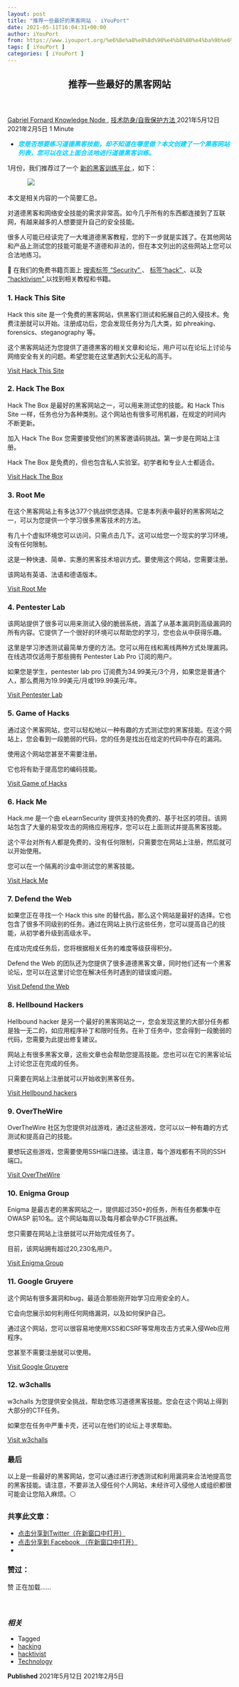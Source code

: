```yaml
---
layout: post
title: "推荐一些最好的黑客网站 - iYouPort"
date: 2021-05-11T16:04:31+00:00
author: iYouPort
from: https://www.iyouport.org/%e6%8e%a8%e8%8d%90%e4%b8%80%e4%ba%9b%e6%9c%80%e5%a5%bd%e7%9a%84%e9%bb%91%e5%ae%a2%e7%bd%91%e7%ab%99/
tags: [ iYouPort ]
categories: [ iYouPort ]
---
```


<article class="post-15971 post type-post status-publish format-standard has-post-thumbnail hentry category-knowledge-node category-54 tag-hacking tag-hacktivist tag-technology" id="post-15971">
 <header class="entry-header">
  <h1 class="entry-title">
   推荐一些最好的黑客网站
  </h1>
 </header>
 <div class="entry-meta">
  <span class="byline">
   <a href="https://www.iyouport.org/author/gabrielfornard/" rel="author" title="由Gabriel Fornard发布">
    Gabriel Fornard
   </a>
  </span>
  <span class="cat-links">
   <a href="https://www.iyouport.org/category/knowledge-node/" rel="category tag">
    Knowledge Node
   </a>
   ,
   <a href="https://www.iyouport.org/category/%e6%8a%80%e6%9c%af%e9%98%b2%e8%ba%ab-%e8%87%aa%e6%88%91%e4%bf%9d%e6%8a%a4%e6%96%b9%e6%b3%95/" rel="category tag">
    技术防身/自我保护方法
   </a>
  </span>
  <span class="published-on">
   <time class="entry-date published" datetime="2021-05-12T00:04:31+08:00">
    2021年5月12日
   </time>
   <time class="updated" datetime="2021-02-05T16:32:44+08:00">
    2021年2月5日
   </time>
  </span>
  <span class="word-count">
   1 Minute
  </span>
 </div>
 <div class="entry-content">
  <ul>
   <li class="graf graf--p">
    <span style="color: #00ccff;">
     <em>
      <strong>
       您是否想要练习道德黑客技能，却不知道在哪里做？本文创建了一个黑客网站列表，您可以在这上面合法地进行道德黑客训练。
      </strong>
     </em>
    </span>
   </li>
  </ul>
  <p class="graf graf--p">
   1月份，我们推荐过了一个
   <a class="markup--anchor markup--p-anchor" data-href="https://t.me/iyouport/8020" href="https://t.me/iyouport/8020" rel="noopener" target="_blank">
    新的黑客训练平台
   </a>
   ，如下：
  </p>
  <figure class="graf graf--figure">
   <img class="graf-image aligncenter jetpack-lazy-image" data-height="1188" data-image-id="1*y5I7eezEZUyK-jUave3MsA.png" data-lazy-src="https://i2.wp.com/cdn-images-1.medium.com/max/1067/1*y5I7eezEZUyK-jUave3MsA.png?w=1100&amp;is-pending-load=1#038;ssl=1" data-recalc-dims="1" data-width="1102" src="https://i2.wp.com/cdn-images-1.medium.com/max/1067/1*y5I7eezEZUyK-jUave3MsA.png?w=1100&amp;ssl=1" srcset="data:image/gif;base64,R0lGODlhAQABAIAAAAAAAP///yH5BAEAAAAALAAAAAABAAEAAAIBRAA7"/>
   <noscript>
    <img class="graf-image aligncenter" data-height="1188" data-image-id="1*y5I7eezEZUyK-jUave3MsA.png" data-recalc-dims="1" data-width="1102" src="https://i2.wp.com/cdn-images-1.medium.com/max/1067/1*y5I7eezEZUyK-jUave3MsA.png?w=1100&amp;ssl=1"/>
   </noscript>
  </figure>
  <p class="graf graf--p">
   本文是相关内容的一个简要汇总。
  </p>
  <p class="graf graf--p">
   对道德黑客和网络安全技能的需求非常高。如今几乎所有的东西都连接到了互联网，有越来越多的人想要提升自己的安全技能。
  </p>
  <p class="graf graf--p">
   很多人可能已经读完了一大堆道德黑客教程，您的下一步就是实践了。在其他网站和产品上测试您的技能可能是不道德和非法的，但在本文列出的这些网站上您可以合法地练习。
  </p>
  <p class="graf graf--p">
   📌 在我们的免费书籍页面上
   <a class="markup--anchor markup--p-anchor" data-href="https://www.patreon.com/iyouport/posts?filters%5Btag%5D=Security" href="https://www.patreon.com/iyouport/posts?filters%5Btag%5D=Security" rel="noopener" target="_blank">
    搜索标签 “Security”
   </a>
   、
   <a class="markup--anchor markup--p-anchor" data-href="https://www.patreon.com/iyouport/posts?filters[tag]=hack" href="https://www.patreon.com/iyouport/posts?filters[tag]=hack" rel="noopener" target="_blank">
    标签“hack”
   </a>
   、以及
   <a class="markup--anchor markup--p-anchor" data-href="https://www.patreon.com/iyouport/posts?filters[tag]=hacktivism" href="https://www.patreon.com/iyouport/posts?filters[tag]=hacktivism" rel="noopener" target="_blank">
    “hacktivism”
   </a>
   以找到相关教程和书籍。
  </p>
  <h3 class="graf graf--p">
   <strong class="markup--strong markup--p-strong">
    1. Hack This Site
   </strong>
  </h3>
  <p class="graf graf--p">
   Hack this site 是一个免费的黑客网站，供黑客们测试和拓展自己的入侵技术。免费注册就可以开始。注册成功后，您会发现任务分为几大类，如 phreaking、forensics、steganography 等。
  </p>
  <p class="graf graf--p">
   这个黑客网站还为您提供了道德黑客的相关文章和论坛，用户可以在论坛上讨论与网络安全有关的问题。希望您能在这里遇到大公无私的高手。
  </p>
  <p class="graf graf--p">
   <a class="markup--anchor markup--p-anchor" data-href="https://www.hackthissite.org/" href="https://www.hackthissite.org/" rel="noopener" target="_blank">
    Visit Hack This Site
   </a>
  </p>
  <h3 class="graf graf--p">
   <strong class="markup--strong markup--p-strong">
    2. Hack The Box
   </strong>
  </h3>
  <p class="graf graf--p">
   Hack The Box 是最好的黑客网站之一，可以用来测试您的技能。和 Hack This Site 一样，任务也分为各种类别。这个网站也有很多可用机器，在规定的时间内不断更新。
  </p>
  <p class="graf graf--p">
   加入 Hack The Box 您需要接受他们的黑客邀请码挑战。第一步是在网站上注册。
  </p>
  <p class="graf graf--p">
   Hack The Box 是免费的，但也包含私人实验室。初学者和专业人士都适合。
  </p>
  <p class="graf graf--p">
   <a class="markup--anchor markup--p-anchor" data-href="https://www.hackthebox.eu/" href="https://www.hackthebox.eu/" rel="noopener" target="_blank">
    Visit Hack The Box
   </a>
  </p>
  <h3 class="graf graf--p">
   <strong class="markup--strong markup--p-strong">
    3. Root Me
   </strong>
  </h3>
  <p class="graf graf--p">
   在这个黑客网站上有多达377个挑战供您选择。它是本列表中最好的黑客网站之一，可以为您提供一个学习很多黑客技术的方法。
  </p>
  <p class="graf graf--p">
   有几十个虚拟环境您可以访问，只需点击几下。这可以给您一个现实的学习环境，没有任何限制。
  </p>
  <p class="graf graf--p">
   这是一种快速、简单、实惠的黑客技术培训方式。要使用这个网站，您需要注册。
  </p>
  <p class="graf graf--p">
   该网站有英语、法语和德语版本。
  </p>
  <p class="graf graf--p">
   <a class="markup--anchor markup--p-anchor" data-href="https://www.root-me.org/" href="https://www.root-me.org/" rel="noopener" target="_blank">
    Visit Root Me
   </a>
  </p>
  <h3 class="graf graf--p">
   <strong class="markup--strong markup--p-strong">
    4. Pentester Lab
   </strong>
  </h3>
  <p class="graf graf--p">
   该网站提供了很多可以用来测试入侵的脆弱系统，涵盖了从基本漏洞到高级漏洞的所有内容。它提供了一个很好的环境可以帮助您的学习，您也会从中获得乐趣。
  </p>
  <p class="graf graf--p">
   这里是学习渗透测试最简单方便的方法。您可以用在线和离线两种方式处理漏洞。在线选项仅适用于那些拥有 Pentester Lab Pro 订阅的用户。
  </p>
  <p class="graf graf--p">
   如果您是学生，pentester lab pro 订阅费为34.99美元/3个月，如果您是普通个人，那么费用为19.99美元/月或199.99美元/年。
  </p>
  <p class="graf graf--p">
   <a class="markup--anchor markup--p-anchor" data-href="https://pentesterlab.com/" href="https://pentesterlab.com/" rel="noopener" target="_blank">
    Visit Pentester Lab
   </a>
  </p>
  <h3 class="graf graf--p">
   <strong class="markup--strong markup--p-strong">
    5. Game of Hacks
   </strong>
  </h3>
  <p class="graf graf--p">
   通过这个黑客网站，您可以轻松地以一种有趣的方式测试您的黑客技能。在这个网站上，您会看到一段脆弱的代码，您的任务是找出在给定的代码中存在的漏洞。
  </p>
  <p class="graf graf--p">
   使用这个网站您甚至不需要注册。
  </p>
  <p class="graf graf--p">
   它也将有助于提高您的编码技能。
  </p>
  <p class="graf graf--p">
   <a class="markup--anchor markup--p-anchor" data-href="http://www.gameofhacks.com/" href="http://www.gameofhacks.com/" rel="noopener" target="_blank">
    Visit Game of Hacks
   </a>
  </p>
  <h3 class="graf graf--p">
   <strong class="markup--strong markup--p-strong">
    6. Hack Me
   </strong>
  </h3>
  <p class="graf graf--p">
   Hack.me 是一个由 eLearnSecurity 提供支持的免费的、基于社区的项目。该网站包含了大量的易受攻击的网络应用程序，您可以在上面测试并提高黑客技能。
  </p>
  <p class="graf graf--p">
   这个平台对所有人都是免费的，没有任何限制，只需要您在网站上注册，然后就可以开始使用。
  </p>
  <p class="graf graf--p">
   您可以在一个隔离的沙盒中测试您的黑客技能。
  </p>
  <p class="graf graf--p">
   <a class="markup--anchor markup--p-anchor" data-href="https://hack.me/" href="https://hack.me/" rel="noopener" target="_blank">
    Visit Hack Me
   </a>
  </p>
  <h3 class="graf graf--p">
   <strong class="markup--strong markup--p-strong">
    7. Defend the Web
   </strong>
  </h3>
  <p class="graf graf--p">
   如果您正在寻找一个 Hack this site 的替代品，那么这个网站是最好的选择。它也包含了很多不同级别的任务。通过在网站上执行这些任务，您可以提高自己的技能，从初学者升级到高级水平。
  </p>
  <p class="graf graf--p">
   在成功完成任务后，您将根据相关任务的难度等级获得积分。
  </p>
  <p class="graf graf--p">
   Defend the Web 的团队还为您提供了很多道德黑客文章，同时他们还有一个黑客论坛，您可以在这里讨论您在解决任务时遇到的错误或问题。
  </p>
  <p class="graf graf--p">
   <a class="markup--anchor markup--p-anchor" data-href="https://defendtheweb.net/" href="https://defendtheweb.net/" rel="noopener" target="_blank">
    Visit Defend the Web
   </a>
  </p>
  <h3 class="graf graf--p">
   <strong class="markup--strong markup--p-strong">
    8. Hellbound Hackers
   </strong>
  </h3>
  <p class="graf graf--p">
   Hellbound hacker 是另一个最好的黑客网站之一，您会发现这里的大部分任务都是独一无二的，如应用程序补丁和限时任务。在补丁任务中，您会得到一段脆弱的代码，您需要为此提出修复建议。
  </p>
  <p class="graf graf--p">
   网站上有很多黑客文章，这些文章也会帮助您提高技能。您也可以在它的黑客论坛上讨论您正在完成的任务。
  </p>
  <p class="graf graf--p">
   只需要在网站上注册就可以开始收到黑客任务。
  </p>
  <p class="graf graf--p">
   <a class="markup--anchor markup--p-anchor" data-href="https://www.hellboundhackers.org/" href="https://www.hellboundhackers.org/" rel="noopener" target="_blank">
    Visit Hellbound hackers
   </a>
  </p>
  <h3 class="graf graf--p">
   <strong class="markup--strong markup--p-strong">
    9. OverTheWire
   </strong>
  </h3>
  <p class="graf graf--p">
   OverTheWire 社区为您提供对战游戏，通过这些游戏，您可以以一种有趣的方式测试和提高自己的技能。
  </p>
  <p class="graf graf--p">
   要想玩这些游戏，您需要使用SSH端口连接。请注意，每个游戏都有不同的SSH端口。
  </p>
  <p class="graf graf--p">
   <a class="markup--anchor markup--p-anchor" data-href="https://overthewire.org/wargames/" href="https://overthewire.org/wargames/" rel="noopener" target="_blank">
    Visit OverTheWire
   </a>
  </p>
  <h3 class="graf graf--p">
   <strong class="markup--strong markup--p-strong">
    10. Enigma Group
   </strong>
  </h3>
  <p class="graf graf--p">
   Enigma 是最古老的黑客网站之一，提供超过350+的任务，所有任务都集中在 OWASP 前10名。这个网站每周以及每月都会举办CTF挑战赛。
  </p>
  <p class="graf graf--p">
   您只需要在网站上注册就可以开始完成任务了。
  </p>
  <p class="graf graf--p">
   目前，该网站拥有超过20,230名用户。
  </p>
  <p class="graf graf--p">
   <a class="markup--anchor markup--p-anchor" data-href="https://www.enigmagroup.org/" href="https://www.enigmagroup.org/" rel="noopener" target="_blank">
    Visit Enigma Group
   </a>
  </p>
  <h3 class="graf graf--p">
   <strong class="markup--strong markup--p-strong">
    11. Google Gruyere
   </strong>
  </h3>
  <p class="graf graf--p">
   这个网站有很多漏洞和bug，最适合那些刚开始学习应用安全的人。
  </p>
  <p class="graf graf--p">
   它会向您展示如何利用任何网络漏洞，以及如何保护自己。
  </p>
  <p class="graf graf--p">
   通过这个网站，您可以很容易地使用XSS和CSRF等常用攻击方式来入侵Web应用程序。
  </p>
  <p class="graf graf--p">
   您甚至不需要注册就可以使用。
  </p>
  <p class="graf graf--p">
   <a class="markup--anchor markup--p-anchor" data-href="https://google-gruyere.appspot.com/" href="https://google-gruyere.appspot.com/" rel="noopener" target="_blank">
    Visit Google Gruyere
   </a>
  </p>
  <h3 class="graf graf--p">
   <strong class="markup--strong markup--p-strong">
    12. w3challs
   </strong>
  </h3>
  <p class="graf graf--p">
   w3challs 为您提供安全挑战，帮助您练习道德黑客技能。您会在这个网站上得到大部分的CTF任务。
  </p>
  <p class="graf graf--p">
   如果您在任务中严重卡壳，还可以在他们的论坛上寻求帮助。
  </p>
  <p class="graf graf--p">
   <a class="markup--anchor markup--p-anchor" data-href="https://w3challs.com/" href="https://w3challs.com/" rel="noopener" target="_blank">
    Visit w3challs
   </a>
  </p>
  <h3 class="graf graf--p">
   <strong class="markup--strong markup--p-strong">
    最后
   </strong>
  </h3>
  <p class="graf graf--p">
   以上是一些最好的黑客网站，您可以通过进行渗透测试和利用漏洞来合法地提高您的黑客技能。请注意，不要非法入侵任何个人网站，未经许可入侵他人或组织都很可能会让您陷入麻烦。⚪️
  </p>
  <div id="atatags-1611829871-60afb509568cd">
  </div>
  <div class="sharedaddy sd-sharing-enabled">
   <div class="robots-nocontent sd-block sd-social sd-social-icon sd-sharing">
    <h3 class="sd-title">
     共享此文章：
    </h3>
    <div class="sd-content">
     <ul>
      <li class="share-twitter">
       <a class="share-twitter sd-button share-icon no-text" data-shared="sharing-twitter-15971" href="https://www.iyouport.org/%e6%8e%a8%e8%8d%90%e4%b8%80%e4%ba%9b%e6%9c%80%e5%a5%bd%e7%9a%84%e9%bb%91%e5%ae%a2%e7%bd%91%e7%ab%99/?share=twitter" rel="nofollow noopener noreferrer" target="_blank" title="点击分享到Twitter">
        <span>
        </span>
        <span class="sharing-screen-reader-text">
         点击分享到Twitter（在新窗口中打开）
        </span>
       </a>
      </li>
      <li class="share-facebook">
       <a class="share-facebook sd-button share-icon no-text" data-shared="sharing-facebook-15971" href="https://www.iyouport.org/%e6%8e%a8%e8%8d%90%e4%b8%80%e4%ba%9b%e6%9c%80%e5%a5%bd%e7%9a%84%e9%bb%91%e5%ae%a2%e7%bd%91%e7%ab%99/?share=facebook" rel="nofollow noopener noreferrer" target="_blank" title="点击分享到 Facebook ">
        <span>
        </span>
        <span class="sharing-screen-reader-text">
         点击分享到 Facebook （在新窗口中打开）
        </span>
       </a>
      </li>
      <li class="share-end">
      </li>
     </ul>
    </div>
   </div>
  </div>
  <div class="sharedaddy sd-block sd-like jetpack-likes-widget-wrapper jetpack-likes-widget-unloaded" data-name="like-post-frame-161182987-15971-60afb50956f6a" data-src="https://widgets.wp.com/likes/#blog_id=161182987&amp;post_id=15971&amp;origin=www.iyouport.org&amp;obj_id=161182987-15971-60afb50956f6a" id="like-post-wrapper-161182987-15971-60afb50956f6a">
   <h3 class="sd-title">
    赞过：
   </h3>
   <div class="likes-widget-placeholder post-likes-widget-placeholder" style="height: 55px;">
    <span class="button">
     <span>
      赞
     </span>
    </span>
    <span class="loading">
     正在加载……
    </span>
   </div>
   <span class="sd-text-color">
   </span>
   <a class="sd-link-color">
   </a>
  </div>
  <div class="jp-relatedposts" id="jp-relatedposts">
   <h3 class="jp-relatedposts-headline">
    <em>
     相关
    </em>
   </h3>
  </div>
 </div>
 <div class="entry-footer">
  <ul class="post-tags light-text">
   <li>
    Tagged
   </li>
   <li>
    <a href="https://www.iyouport.org/tag/hacking/" rel="tag">
     hacking
    </a>
   </li>
   <li>
    <a href="https://www.iyouport.org/tag/hacktivist/" rel="tag">
     hacktivist
    </a>
   </li>
   <li>
    <a href="https://www.iyouport.org/tag/technology/" rel="tag">
     Technology
    </a>
   </li>
  </ul>
 </div>
 <div class="entry-author-wrapper">
  <div class="site-posted-on">
   <strong>
    Published
   </strong>
   <time class="entry-date published" datetime="2021-05-12T00:04:31+08:00">
    2021年5月12日
   </time>
   <time class="updated" datetime="2021-02-05T16:32:44+08:00">
    2021年2月5日
   </time>
  </div>
 </div>
</article>


